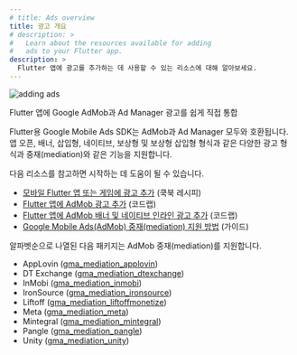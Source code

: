 ```yaml
---
# title: Ads overview
title: 광고 개요
# description: >
#   Learn about the resources available for adding
#   ads to your Flutter app.
description: >
  Flutter 앱에 광고를 추가하는 데 사용할 수 있는 리소스에 대해 알아보세요.
---
```


![adding ads](/assets/images/docs/add-ads.png)

Flutter 앱에 Google AdMob과 Ad Manager 광고를 쉽게 직접 통합

Flutter용 Google Mobile Ads SDK는 AdMob과 Ad Manager 모두와 호환됩니다. 
앱 오픈, 배너, 삽입형, 네이티브, 보상형 및 보상형 삽입형 형식과 같은 다양한 광고 형식과 
중재(mediation)와 같은 기능을 지원합니다.

다음 리소스를 참고하면 시작하는 데 도움이 될 수 있습니다.

* [모바일 Flutter 앱 또는 게임에 광고 추가][Add ads to your mobile Flutter app or game] (쿡북 레시피)
* [Flutter 앱에 AdMob 광고 추가][Adding AdMob ads to a Flutter app] (코드랩)
* [Flutter 앱에 AdMob 배너 및 네이티브 인라인 광고 추가][Adding an AdMob banner and native inline ads to a Flutter app] (코드랩)
* [Google Mobile Ads(AdMob) 중재(mediation) 지원 방법][mediation] (가이드)

알파벳순으로 나열된 다음 패키지는 AdMob 중재(mediation)를 지원합니다.

* AppLovin ([gma_mediation_applovin][])
* DT Exchange ([gma_mediation_dtexchange][])
* InMobi ([gma_mediation_inmobi][])
* IronSource ([gma_mediation_ironsource][])
* Liftoff ([gma_mediation_liftoffmonetize][])
* Meta ([gma_mediation_meta][])
* Mintegral ([gma_mediation_mintegral][])
* Pangle ([gma_mediation_pangle][])
* Unity ([gma_mediation_unity][])

[Add ads to your mobile Flutter app or game]: /cookbook/plugins/google-mobile-ads
[Adding AdMob ads to a Flutter app]: {{site.codelabs}}/codelabs/admob-ads-in-flutter#0
[Adding an AdMob banner and native inline ads to a Flutter app]: {{site.codelabs}}/codelabs/admob-inline-ads-in-flutter#0
[gma_mediation_applovin]: {{site.pub-pkg}}/gma_mediation_applovin
[gma_mediation_dtexchange]: {{site.pub-pkg}}/gma_mediation_dtexchange
[gma_mediation_inmobi]: {{site.pub-pkg}}/gma_mediation_inmobi
[gma_mediation_ironsource]: {{site.pub-pkg}}/gma_mediation_ironsource
[gma_mediation_liftoffmonetize]: {{site.pub-pkg}}/gma_mediation_liftoffmonetize
[gma_mediation_meta]: {{site.pub-pkg}}/gma_mediation_meta
[gma_mediation_mintegral]: {{site.pub-pkg}}/gma_mediation_mintegral
[gma_mediation_pangle]: {{site.pub-pkg}}/gma_mediation_pangle
[gma_mediation_unity]: {{site.pub-pkg}}/gma_mediation_unity
[mediation]: https://developers.google.com/admob/flutter/mediation

